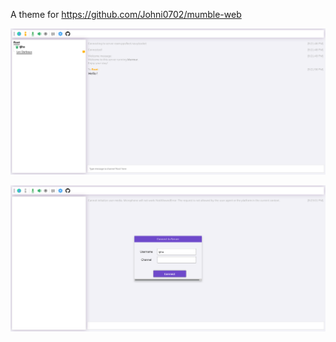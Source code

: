 A theme for https://github.com/Johni0702/mumble-web

![capture](Screenshot1.png)

![capture](login.png)